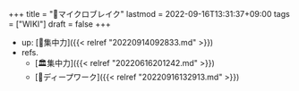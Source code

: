 +++
title = "📝マイクロブレイク"
lastmod = 2022-09-16T13:31:37+09:00
tags = ["WIKI"]
draft = false
+++

-   up: [📝集中力]({{< relref "20220914092833.md" >}})
-   refs.
    -   [🏛集中力]({{< relref "20220616201242.md" >}})
    -   [📝ディープワーク]({{< relref "20220916132913.md" >}})
